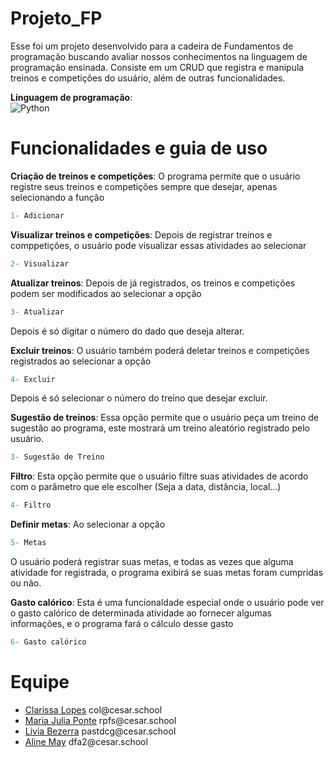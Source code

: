 # Projeto_FP
Esse foi um projeto desenvolvido para a cadeira de Fundamentos de programação buscando avaliar nossos conhecimentos na linguagem de programação ensinada. Consiste em um CRUD que registra e manipula treinos e competições do usuário, além de outras funcionalidades.

**Linguagem de programação**:<br>
![Python](https://img.shields.io/badge/python-3670A0?style=for-the-badge&logo=python&logoColor=ffdd54)

# Funcionalidades e guia de uso

**Criação de treinos e competições**: O programa permite que o usuário registre seus treinos e competições sempre que desejar, apenas selecionando a função
``` py 
1- Adicionar 
```
**Visualizar treinos e competições**: Depois de registrar treinos e comppetições, o usuário pode visualizar essas atividades ao selecionar
``` py 
2- Visualizar 
```
**Atualizar treinos**: Depois de já registrados, os treinos e competições podem ser modificados ao selecionar a opção
``` py 
3- Atualizar 
```
Depois é só digitar o número do dado que deseja alterar.

**Excluir treinos**: O usuário também poderá deletar treinos e competições registrados ao selecionar a opção
``` py 
4- Excluir 
```
Depois é só selecionar o número do treino que desejar excluir.

**Sugestão de treinos**: Essa opção permite que o usuário peça um treino de sugestão ao programa, este mostrará um treino aleatório registrado pelo usuário.
``` py 
3- Sugestão de Treino
```
**Filtro**: Esta opção permite que o usuário filtre suas atividades de acordo com o parâmetro que ele escolher (Seja a data, distância, local...)
``` py 
4- Filtro
```
**Definir metas**: Ao selecionar a opção
``` py 
5- Metas 
```
O usuário poderá registrar suas metas, e todas as vezes que alguma atividade for registrada, o programa exibirá se suas metas foram cumpridas ou não.

**Gasto calórico**: Esta é uma funcionaldade especial onde o usuário pode ver o gasto calórico de determinada atividade ao fornecer algumas informações, e o programa fará o cálculo desse gasto
``` py 
6- Gasto calórico
```

# Equipe

<ul>
  <li>
    <a href="https://github.com/clarissalopes6">Clarissa Lopes</a> col@cesar.school
  </li>
  <li>
    <a href="https://github.com/majufponte">Maria Julia Ponte</a> rpfs@cesar.school
  </li>
   <li>
    <a href="https://github.com/liv553">Livia Bezerra</a> pastdcg@cesar.school 
  </li>
  <li>
    <a href="https://github.com/alinetakakura">Aline May</a> dfa2@cesar.school 
  </li>
</ul>